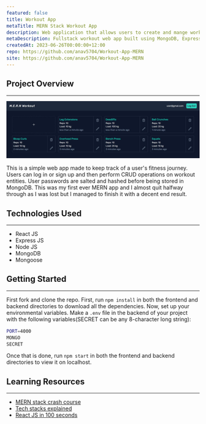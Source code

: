 ```yaml
---
featured: false
title: Workout App
metaTitle: MERN Stack Workout App
description: Web application that allows users to create and mange workouts.
metaDescription: Fullstack workout web app built using MongoDB, Express JS, React JS, Node JS with the frontend hosted on Vercel and backend hosted on Render.
createdAt: 2023-06-26T00:00:00+12:00
repo: https://github.com/anav5704/Workout-App-MERN
site: https://github.com/anav5704/Workout-App-MERN
---
```


## Project Overview

---

[![Workout App Demo](./images/workout-app-demo.webp)](https://github.com/anav5704/Workout-App-MERN)

This is a simple web app made to keep track of a user's fitness journey. Users can log in or sign up and then perform CRUD operations on workout entities. User passwords are salted and hashed before being stored in MongoDB. This was my first ever MERN app and I almost quit halfway through as I was lost but I managed to finish it with a decent end result.

## Technologies Used

---

-   React JS
-   Express JS
-   Node JS
-   MongoDB
-   Mongoose

## Getting Started

---

First fork and clone the repo. First, run `npm install` in both the frontend and backend directories to download all the dependencies. Now, set up your environmental variables. Make a `.env` file in the backend of your project with the following variables(SECRET can be any 8-character long string):

```sh
PORT=4000
MONGO
SECRET
```

Once that is done, run `npm start` in both the frontend and backend directories to view it on localhost.

## Learning Resources

---

-   [MERN stack crash course](https://www.youtube.com/watch?v=98BzS5Oz5E4&list=PL4cUxeGkcC9iJ_KkrkBZWZRHVwnzLIoUE)
-   [Tech stacks explained](https://www.youtube.com/watch?v=Sxxw3qtb3_g)
-   [React JS in 100 seconds](https://www.youtube.com/watch?v=Tn6-PIqc4UM)
